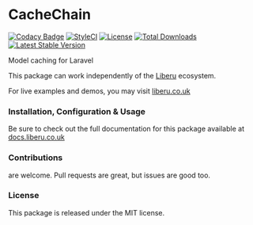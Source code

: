 # CacheChain

[![Codacy Badge](https://app.codacy.com/project/badge/Grade/f46b560a7e3f40beb9e6f73096e28279)](https://www.codacy.com/gh/laravel-enso/cache-chain?utm_source=github.com&amp;utm_medium=referral&amp;utm_content=laravel-enso/cache-chain&amp;utm_campaign=Badge_Grade)
[![StyleCI](https://github.styleci.io/repos/90758167/shield?branch=master)](https://github.styleci.io/repos/90758167)
[![License](https://poser.pugx.org/laravel-enso/cache-chain/license)](https://packagist.org/packages/laravel-enso/cache-chain)
[![Total Downloads](https://poser.pugx.org/laravel-enso/cache-chain/downloads)](https://packagist.org/packages/laravel-enso/cache-chain)
[![Latest Stable Version](https://poser.pugx.org/laravel-enso/cache-chain/version)](https://packagist.org/packages/laravel-enso/cache-chain)

Model caching for Laravel

This package can work independently of the [Liberu](https://github.com/laravel-enso/Liberu) ecosystem.

For live examples and demos, you may visit [liberu.co.uk](https://www.liberu.co.uk)

### Installation, Configuration & Usage

Be sure to check out the full documentation for this package available at [docs.liberu.co.uk](https://docs.liberu.co.uk/backend/cache-chain.html)

### Contributions

are welcome. Pull requests are great, but issues are good too.

### License

This package is released under the MIT license.
